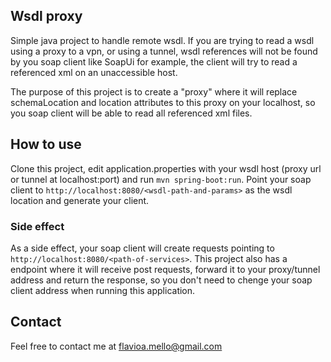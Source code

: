 ## Wsdl proxy

Simple java project to handle remote wsdl.
If you are trying to read a wsdl using a proxy to a vpn, or using a tunnel, wsdl references will not be found by you soap client like SoapUi for example, the client will try to read a referenced xml on an unaccessible host.

The purpose of this project is to create a "proxy" where it will replace schemaLocation and location attributes to this proxy on your localhost, so you soap client will be able to read all referenced xml files.

## How to use
Clone this project, edit application.properties with your wsdl host (proxy url or tunnel at localhost:port) and run `mvn spring-boot:run`.
Point your soap client to `http://localhost:8080/<wsdl-path-and-params>` as the wsdl location and generate your client.

### Side effect
As a side effect, your soap client will create requests pointing to `http://localhost:8080/<path-of-services>`.
This project also has a endpoint where it will receive post requests, forward it to your proxy/tunnel address and return the response, so you don't need to chenge your soap client address when running this application.

## Contact
Feel free to contact me at flavioa.mello@gmail.com
